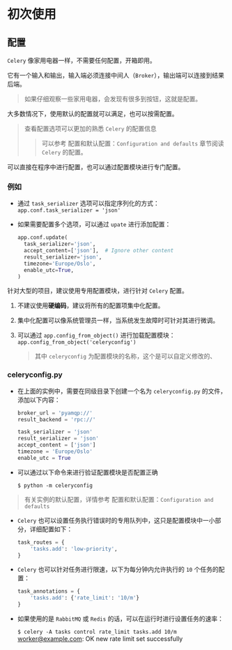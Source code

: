 # 初次使用

## 配置

`Celery` 像家用电器一样，不需要任何配置，开箱即用。

它有一个输入和输出，输入端必须连接中间人（`Broker`），输出端可以连接到结果后端。

> 如果仔细观察一些家用电器，会发现有很多到按钮，这就是配置。

大多数情况下，使用默认的配置就可以满足，也可以按需配置。

> 查看配置选项可以更加的熟悉 `Celery` 的配置信息
>
> > 可以参考 配置和默认配置：`Configuration and defaults` 章节阅读 `Celery` 的配置。

可以直接在程序中进行配置，也可以通过配置模块进行专门配置。

### 例如

- 通过 `task_serializer` 选项可以指定序列化的方式：
  `app.conf.task_serializer = 'json'`

- 如果需要配置多个选项，可以通过 `upate` 进行添加配置：

  ```py
  app.conf.update(
    task_serializer='json',
    accept_content=['json'],  # Ignore other content
    result_serializer='json',
    timezone='Europe/Oslo',
    enable_utc=True,
  )
  ```

针对大型的项目，建议使用专用配置模块，进行针对 `Celery` 配置。

1. 不建议使用**硬编码**，建议将所有的配置项集中化配置。
2. 集中化配置可以像系统管理员一样，当系统发生故障时可针对其进行微调。
3. 可以通过 `app.config_from_object()` 进行加载配置模块：
   `app.config_from_object('celeryconfig')`

   > 其中 `celeryconfig` 为配置模块的名称，这个是可以自定义修改的、

### celeryconfig.py

- 在上面的实例中，需要在同级目录下创建一个名为 `celeryconfig.py` 的文件，添加以下内容：

  ```py
  broker_url = 'pyamqp://'
  result_backend = 'rpc://'

  task_serializer = 'json'
  result_serializer = 'json'
  accept_content = ['json']
  timezone = 'Europe/Oslo'
  enable_utc = True
  ```

- 可以通过以下命令来进行验证配置模块是否配置正确

  `$ python -m celeryconfig`

> 有关实例的默认配置，详情参考 配置和默认配置：`Configuration and defaults`

- `Celery` 也可以设置任务执行错误时的专用队列中，这只是配置模块中一小部分，详细配置如下：

  ```py
  task_routes = {
      'tasks.add': 'low-priority',
  }
  ```

- `Celery` 也可以针对任务进行限速，以下为每分钟内允许执行的 `10` 个任务的配置：

  ```py
  task_annotations = {
      'tasks.add': {'rate_limit': '10/m'}
  }
  ```

- 如果使用的是 `RabbitMQ` 或 `Redis` 的话，可以在运行时进行设置任务的速率：

  `$ celery -A tasks control rate_limit tasks.add 10/m`
  worker@example.com: OK
  new rate limit set successfully
